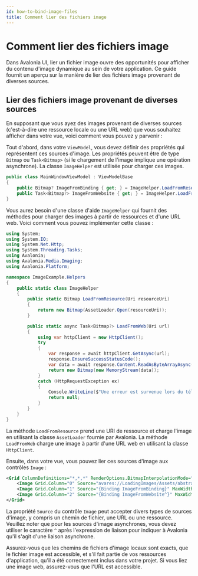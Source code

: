 ```yaml
---
id: how-to-bind-image-files
title: Comment lier des fichiers image
---
```



# Comment lier des fichiers image


<GitHubSampleLink title="Chargement des images" link="https://github.com/AvaloniaUI/AvaloniaUI.QuickGuides/tree/main/LoadingImages"/>


Dans Avalonia UI, lier un fichier image ouvre des opportunités pour afficher du contenu d'image dynamique au sein de votre application. Ce guide fournit un aperçu sur la manière de lier des fichiers image provenant de diverses sources.

## Lier des fichiers image provenant de diverses sources

En supposant que vous ayez des images provenant de diverses sources (c'est-à-dire une ressource locale ou une URL web) que vous souhaitez afficher dans votre vue, voici comment vous pouvez y parvenir :

Tout d'abord, dans votre `ViewModel`, vous devez définir des propriétés qui représentent ces sources d'image. Les propriétés peuvent être de type `Bitmap` ou `Task<Bitmap>` (si le chargement de l'image implique une opération asynchrone). La classe `ImageHelper` est utilisée pour charger ces images.

```csharp
public class MainWindowViewModel : ViewModelBase
{
    public Bitmap? ImageFromBinding { get; } = ImageHelper.LoadFromResource(new Uri("avares://LoadingImages/Assets/abstract.jpg"));
    public Task<Bitmap?> ImageFromWebsite { get; } = ImageHelper.LoadFromWeb(new Uri("https://upload.wikimedia.org/wikipedia/commons/4/41/NewtonsPrincipia.jpg"));
}
```

Vous aurez besoin d'une classe d'aide `ImageHelper` qui fournit des méthodes pour charger des images à partir de ressources et d'une URL web. Voici comment vous pouvez implémenter cette classe :

```csharp
using System;
using System.IO;
using System.Net.Http;
using System.Threading.Tasks;
using Avalonia;
using Avalonia.Media.Imaging;
using Avalonia.Platform;

namespace ImageExample.Helpers
{
    public static class ImageHelper
    {
        public static Bitmap LoadFromResource(Uri resourceUri)
        {
            return new Bitmap(AssetLoader.Open(resourceUri));
        }

        public static async Task<Bitmap?> LoadFromWeb(Uri url)
        {
            using var httpClient = new HttpClient();
            try
            {
                var response = await httpClient.GetAsync(url);
                response.EnsureSuccessStatusCode();
                var data = await response.Content.ReadAsByteArrayAsync();
                return new Bitmap(new MemoryStream(data));
            }
            catch (HttpRequestException ex)
            {
                Console.WriteLine($"Une erreur est survenue lors du téléchargement de l'image '{url}' : {ex.Message}");
                return null;
            }
        }
    }
}
```

La méthode `LoadFromResource` prend une URI de ressource et charge l'image en utilisant la classe `AssetLoader` fournie par Avalonia. La méthode `LoadFromWeb` charge une image à partir d'une URL web en utilisant la classe `HttpClient`.

Ensuite, dans votre vue, vous pouvez lier ces sources d'image aux contrôles `Image` :

```xml
<Grid ColumnDefinitions="*,*,*" RenderOptions.BitmapInterpolationMode="HighQuality">
    <Image Grid.Column="0" Source="avares://LoadingImages/Assets/abstract.jpg" MaxWidth="300" />
    <Image Grid.Column="1" Source="{Binding ImageFromBinding}" MaxWidth="300" />
    <Image Grid.Column="2" Source="{Binding ImageFromWebsite^}" MaxWidth="300" />
</Grid>
```

La propriété `Source` du contrôle `Image` peut accepter divers types de sources d'image, y compris un chemin de fichier, une URL ou une ressource. Veuillez noter que pour les sources d'image asynchrones, vous devez utiliser le caractère `^` après l'expression de liaison pour indiquer à Avalonia qu'il s'agit d'une liaison asynchrone.

Assurez-vous que les chemins de fichiers d'image locaux sont exacts, que le fichier image est accessible, et s'il fait partie de vos ressources d'application, qu'il a été correctement inclus dans votre projet. Si vous liez une image web, assurez-vous que l'URL est accessible.
